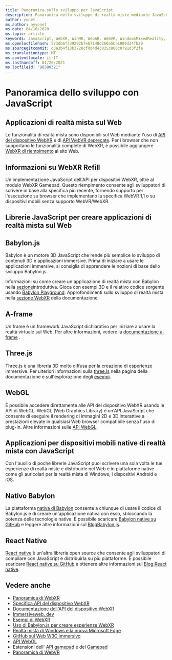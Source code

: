 ```yaml
---
title: Panoramica sullo sviluppo per JavaScript
description: Panoramica dello sviluppo di realtà miste mediante JavaScript per auricolari Web, per dispositivi mobili e Windows immersivi.
author: yonet
ms.author: ayyonet
ms.date: 04/10/2020
ms.topic: article
keywords: JavaScript, WebXR, WinMR, WebAR, WebVR, WindowsMixedReality, HoloLens, realtà mista di Windows, Web VR, Web XR, Web Mr, Web AR, 360, 360 video, 360 video, 360 Photo, 360 photos, 360 contenuto, immersive Web, immersive-Web, IW, immersiveweb
ms.openlocfilehash: 573db6f739292b7e67148d260a5ba1880d24fb20
ms.sourcegitcommit: d3a3b4f13b3728cfdd4d43035c806c0791d3f2fe
ms.translationtype: MT
ms.contentlocale: it-IT
ms.lasthandoff: 01/20/2021
ms.locfileid: "98580321"
---
```

# <a name="javascript-development-overview"></a>Panoramica dello sviluppo con JavaScript

## <a name="mixed-reality-applications-on-the-web"></a>Applicazioni di realtà mista sul Web

Le funzionalità di realtà mista sono disponibili sul Web mediante l'uso di [API del dispositivo WebXR](https://developer.mozilla.org/en-US/docs/Web/API/WebXR_Device_API) e di [API WebVR deprecate](webxr-overview.md). Per i browser che non supportano le funzionalità complete di WebXR, è possibile aggiungere [WebXR di riempimento](https://github.com/immersive-web/webxr-polyfill) al sito Web.

## <a name="what-is-webxr-polyfill"></a>Informazioni su WebXR Refill

Un'implementazione JavaScript dell'API per dispositivi WebXR, oltre al modulo WebXR Gamepad. Questo riempimento consente agli sviluppatori di scrivere in base alla specifica più recente, fornendo supporto per l'esecuzione su browser che implementano la specifica WebVR 1,1 o su dispositivi mobili senza supporto WebVR/WebXR.

## <a name="javascript-libraries-to-build-mixed-reality-applications-on-the-web"></a>Librerie JavaScript per creare applicazioni di realtà mista sul Web

## <a name="babylonjs"></a>Babylon.js

Babylon è un motore 3D JavaScript che rende più semplice lo sviluppo di contenuti 3D e applicazioni immersive. Prima di iniziare a usare le applicazioni immersive, si consiglia di apprendere le nozioni di base dello sviluppo Babylon.js.

Informazioni su come creare un'applicazione di realtà mista con Babylon nella [sezione](https://doc.babylonjs.com/)introduttiva. Gioca con esempi 3D e il relativo codice sorgente usando [Babylon Playground](https://doc.babylonjs.com/examples/). Approfondimenti sullo sviluppo di realtà mista nella [sezione WebXR](https://doc.babylonjs.com/how_to/introduction_to_webxr) della documentazione. 

## <a name="a-frame"></a>A-frame

Un frame è un framework JavaScript dichiarativo per iniziare a usare la realtà virtuale sul Web. Per altre informazioni, vedere la [documentazione a-frame](https://aframe.io/) .

## <a name="threejs"></a>Three.js

Three.js è una libreria 3D molto diffusa per la creazione di esperienze immersive. Per ulteriori informazioni sulla [three.js](https://threejs.org/docs/index.html#manual/en/introduction/Creating-a-scene) nella pagina della documentazione e sull'esplorazione degli [esempi](https://threejs.org/examples/#webgl_animation_cloth).

## <a name="webgl"></a>WebGL

È possibile accedere direttamente alle API del dispositivo WebXR usando le API di WebGL. WebGL (Web Graphics Library) è un'API JavaScript che consente di eseguire il rendering di immagini 2D e 3D interattive a prestazioni elevate in qualsiasi Web browser compatibile senza l'uso di plug-in. Altre informazioni sulle [API WebGL](https://developer.mozilla.org/en-US/docs/Web/API/WebGL_API).

## <a name="mixed-reality-native-mobile-applications-using-javascript"></a>Applicazioni per dispositivi mobili native di realtà mista con JavaScript

Con l'ausilio di poche librerie JavaScript puoi scrivere una sola volta le tue esperienze di realtà miste e distribuirle nel Web e in piattaforme native come gli auricolari per la realtà mista di Windows, i dispositivi Android e iOS.

## <a name="babylon-native"></a>Nativo Babylon

La piattaforma [nativa di Babylon](https://www.babylonjs.com/native/) consente a chiunque di usare il codice di Babylon.js e di creare un'applicazione nativa con esso, sbloccando la potenza delle tecnologie native. È possibile scaricare [Babylon native su GitHub](https://github.com/BabylonJS/BabylonNative) e leggere altre informazioni sul [ BlogBabylon.js](https://medium.com/@babylonjs/babylon-native-821f1694fffc).

## <a name="react-native"></a>React Native

[React native](https://reactnative.dev/) è un'altra libreria open source che consente agli sviluppatori di compilare con JavaScript e distribuirla su più piattaforme. È possibile scaricare [React native su GitHub](https://github.com/facebook/react-native) e ottenere altre informazioni sul [Blog React native](https://reactnative.dev/blog/).

## <a name="see-also"></a>Vedere anche

* [Panoramica di WebXR](webxr-overview.md)
* [Specifica API del dispositivo WebXR](https://immersive-web.github.io/webxr/)
* [Documentazione dell'API del dispositivo WebXR](https://developer.mozilla.org/en-US/docs/Web/API/WebXR_Device_API)
* [Immersiveweb. dev](https://immersiveweb.dev/)
* [Esempi di WebXR](https://immersive-web.github.io/webxr-samples/)
* [Uso di Babylon.js per creare esperienze WebXR](https://doc.babylonjs.com/how_to/introduction_to_webxr)
* [Realtà mista di Windows e la nuova Microsoft Edge](/windows/mixed-reality/new-microsoft-edge#introducing-the-new-microsoft-edge)
* [GitHub sul Web W3C immersivo](https://github.com/immersive-web)
* [API WebGL](/previous-versions/windows/internet-explorer/ie-developer/dev-guides/bg182648(v=vs.85))
* Estensioni dell' [API gamepad](https://msdn.microsoft.com/library/dn743630(v=vs.85).aspx) e del [Gamepad](https://w3c.github.io/gamepad/extensions.html)
* [Panoramica di WebVR](webvr-overview.md)